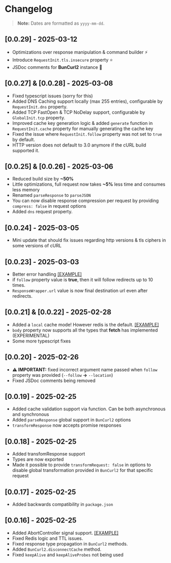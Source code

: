 # Changelog

> **Note:** Dates are formatted as `yyyy-mm-dd`.

## [0.0.29] - 2025-03-12

- Optimizations over response manipulation & command builder ⚡
- Introduce `RequestInit.tls.insecure` property ⭐
- JSDoc comments for **BunCurl2** instance 💭

## [0.0.27] & [0.0.28] - 2025-03-08

- Fixed typescript issues (sorry for this)
- Added DNS Caching support locally (max 255 entries), configurable by `RequestInit.dns` property.
- Added TCP FastOpen & TCP NoDelay support, configurable by `GlobalInit.tcp` property.
- Improved cache key generation logic & added `generate` function in `RequestInit.cache` property for manually generating the cache key
- Fixed the issue where `RequestInit.follow` property was not set to `true` by default.
- HTTP version does not default to 3.0 anymore if the cURL build supported it.

## [0.0.25] & [0.0.26] - 2025-03-06

- Reduced build size by **~50%**
- Little optimizations, full request now takes **~5%** less time and consumes less memory
- Renamed `parseResponse` to `parseJSON`
- You can now disable response compression per request by providing `compress: false` in request options
- Added `dns` request property.

## [0.0.24] - 2025-03-05

- Mini update that should fix issues regarding http versions & tls ciphers in some versions of cURL

## [0.0.23] - 2025-03-03

- Better error handling [[EXAMPLE]](./examples/error.ts)
- if `follow` property value is **true**, then it will follow redirects up to 10 times.
- `ResponseWrapper.url` value is now final destination url even after redirects.

## [0.0.21] & [0.0.22] - 2025-02-28

- Added a `local` cache mode! However redis is the default. [[EXAMPLE]](./examples/cache.ts)
- `body` property now supports all the types that **fetch** has implemented (EXPERIMENTAL)
- Some more typescript fixes

## [0.0.20] - 2025-02-26

- **⚠️ IMPORTANT:** fixed incorrect argument name passed when `follow` property was provided (`--follow` **->** `--location`)
- Fixed JSDoc comments being removed

## [0.0.19] - 2025-02-25

- Added cache validation support via function. Can be both asynchronous and synchronous
- Added `parseResponse` global support in `BunCurl2` options
- `transformResponse` now accepts promise responses

## [0.0.18] - 2025-02-25

- Added transfomResponse support
- Types are now exported
- Made it possible to provide `transformRequest: false` in options to disable global transformation provided in `BunCurl2` for that specific request

## [0.0.17] - 2025-02-25

- Added backwards compatibility in `package.json`

## [0.0.16] - 2025-02-25
- Added AbortController signal support. [[EXAMPLE]](./examples/abort.ts)
- Fixed Redis logic and TTL issues.
- Fixed response type propagation in `BunCurl2` methods.
- Added `BunCurl2.disconnectCache` method.
- Fixed `keepAlive` and `keepAliveProbes` not being used